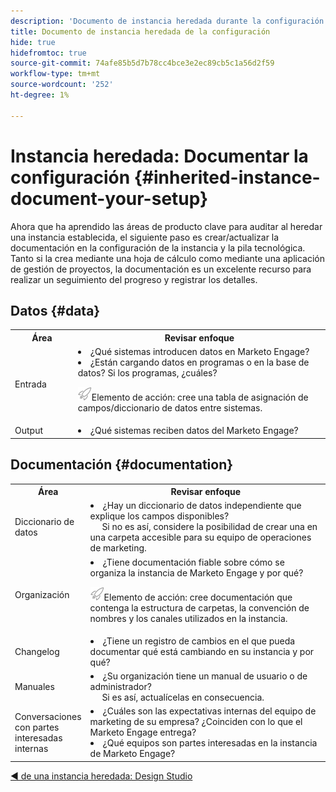 ```yaml
---
description: 'Documento de instancia heredada durante la configuración: documentos de Marketo, documentación del producto'
title: Documento de instancia heredada de la configuración
hide: true
hidefromtoc: true
source-git-commit: 74afe85b5d7b78cc4bce3e2ec89cb5c1a56d2f59
workflow-type: tm+mt
source-wordcount: '252'
ht-degree: 1%

---
```


# Instancia heredada: Documentar la configuración {#inherited-instance-document-your-setup}

Ahora que ha aprendido las áreas de producto clave para auditar al heredar una instancia establecida, el siguiente paso es crear/actualizar la documentación en la configuración de la instancia y la pila tecnológica. Tanto si la crea mediante una hoja de cálculo como mediante una aplicación de gestión de proyectos, la documentación es un excelente recurso para realizar un seguimiento del progreso y registrar los detalles.

## Datos {#data}

<table style="table-layout:auto"> 
 <tbody> 
  <tr> 
   <th style="width:20%">Área</th> 
   <th>Revisar enfoque</th>
  </tr> 
  <tr> 
   <td>Entrada</td> 
   <td><li>¿Qué sistemas introducen datos en Marketo Engage?</li>
   <li>¿Están cargando datos en programas o en la base de datos? Si los programas, ¿cuáles?</li>
   <p><img src="assets/action-item-icon.png" alt="icono de elemento de acción">Elemento de acción: cree una tabla de asignación de campos/diccionario de datos entre sistemas.</td>
  </tr>
  <tr> 
   <td>Output</td> 
   <td><li>¿Qué sistemas reciben datos del Marketo Engage?</li></td>
  </tr>
 </tbody> 
</table>

## Documentación {#documentation}

<table style="table-layout:auto"> 
 <tbody> 
  <tr> 
   <th style="width:20%">Área</th> 
   <th>Revisar enfoque</th>
  </tr> 
  <tr> 
   <td>Diccionario de datos</td> 
   <td><li>¿Hay un diccionario de datos independiente que explique los campos disponibles?
   <br/>     Si no es así, considere la posibilidad de crear una en una carpeta accesible para su equipo de operaciones de marketing.</li></td>
  </tr>
  <tr> 
   <td>Organización</td> 
    <td><li>¿Tiene documentación fiable sobre cómo se organiza la instancia de Marketo Engage y por qué?</li>
   <p><p><img src="assets/action-item-icon.png" alt="icono de elemento de acción">Elemento de acción: cree documentación que contenga la estructura de carpetas, la convención de nombres y los canales utilizados en la instancia.</td>
  </tr>
  <tr> 
   <td>Changelog</td> 
    <td><li>¿Tiene un registro de cambios en el que pueda documentar qué está cambiando en su instancia y por qué?</li></td>
  </tr>
  <tr> 
   <td>Manuales</td> 
    <td><li>¿Su organización tiene un manual de usuario o de administrador? 
    <br/>     Si es así, actualícelas en consecuencia.</li></td>
  </tr>
  <tr> 
   <td>Conversaciones con partes interesadas internas</td> 
    <td><li>¿Cuáles son las expectativas internas del equipo de marketing de su empresa? ¿Coinciden con lo que el Marketo Engage entrega?</li>
   <li>¿Qué equipos son partes interesadas en la instancia de Marketo Engage?</li></td>
  </tr>
 </tbody> 
</table>

[◄ de una instancia heredada: Design Studio](/help/marketo/getting-started/inheriting-a-marketo-instance/design-studio-checklist.md)
